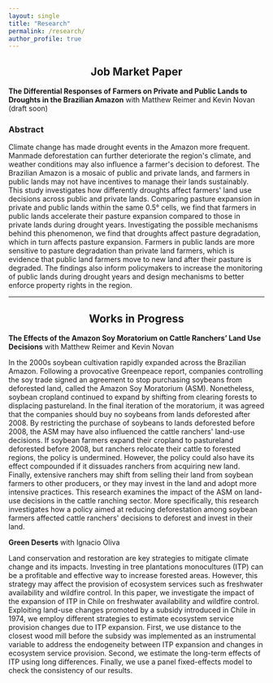 ```yaml
---
layout: single
title: "Research"
permalink: /research/
author_profile: true
---
```


<div style="text-align: center;">
  <h2>Job Market Paper</h2>
</div>

**The Differential Responses of Farmers on Private and Public Lands to Droughts in the Brazilian Amazon** with Matthew Reimer and Kevin Novan (draft soon)

### Abstract

Climate change has made drought events in the Amazon more frequent. Manmade deforestation can further deteriorate the region's climate, and weather conditions may also influence a farmer's decision to deforest. The Brazilian Amazon is a mosaic of public and private lands, and farmers in public lands may not have incentives to manage their lands sustainably. This study investigates how differently droughts affect farmers' land use decisions across public and private lands. Comparing pasture expansion in private and public lands within the same 0.5° cells, we find that farmers in public lands accelerate their pasture expansion compared to those in private lands during drought years. Investigating the possible mechanisms behind this phenomenon, we find that droughts affect pasture degradation, which in turn affects pasture expansion. Farmers in public lands are more sensitive to pasture degradation than private land farmers, which is evidence that public land farmers move to new land after their pasture is degraded. The findings also inform policymakers to increase the monitoring of public lands during drought years and design mechanisms to better enforce property rights in the region.


---

<div style="text-align: center;">
  <h2>Works in Progress</h2>
</div>

**The Effects of the Amazon Soy Moratorium on Cattle Ranchers’ Land Use Decisions** with Matthew Reimer and Kevin Novan

In the 2000s soybean cultivation rapidly expanded across the Brazilian  Amazon. Following a provocative Greenpeace report, companies controlling the soy trade signed an agreement to stop purchasing soybeans from deforested land, called the Amazon Soy Moratorium (ASM). Nonetheless, soybean cropland continued to expand by shifting from clearing forests to displacing pastureland. In the final iteration of the moratorium, it was agreed that the companies should buy no soybeans from lands deforested after 2008. By restricting the purchase of soybeans to lands deforested before 2008, the ASM may have also influenced the cattle ranchers' land-use decisions. If soybean farmers expand their cropland to pastureland deforested before 2008, but ranchers relocate their cattle to forested regions, the policy is undermined. However, the policy could also have its effect compounded if it dissuades ranchers from acquiring new land. Finally, extensive ranchers may shift from selling their land from soybean farmers to other producers, or they may invest in the land and adopt more intensive practices. This research examines the impact of the ASM on land-use decisions in the cattle ranching sector. More specifically, this research investigates how a policy aimed at reducing deforestation among soybean farmers affected cattle ranchers' decisions to deforest and invest in their land. 


**Green Deserts** with Ignacio Oliva

Land conservation and restoration are key strategies to mitigate climate change and its impacts. Investing in tree plantations monocultures (ITP) can be a profitable and effective way to increase forested areas. However, this strategy may affect the provision of ecosystem services such as freshwater availability and wildfire control. In this paper, we investigate the impact of the expansion of ITP in Chile on freshwater availability and wildfire control. Exploiting land-use changes promoted by a subsidy introduced in Chile in 1974, we employ different strategies to estimate ecosystem service provision changes due to ITP expansion. 
First, we use distance to the closest wood mill before the subsidy was implemented as an instrumental variable to address the endogeneity
between ITP expansion and changes in ecosystem service provision. Second, we estimate the long-term effects of ITP using long differences. Finally, we use a panel fixed-effects model to check the consistency of our results.
